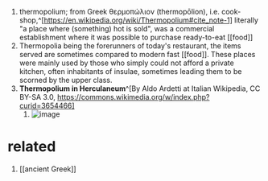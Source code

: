 1. thermopolium; from Greek θερμοπώλιον (thermopōlion), i.e. cook-shop,^[https://en.wikipedia.org/wiki/Thermopolium#cite_note-1] literally "a place where (something) hot is sold", was a commercial establishment where it was possible to purchase ready-to-eat [[food]]
2. Thermopolia being the forerunners of today's restaurant, the items served are sometimes compared to modern fast [[food]]. These places were mainly used by those who simply could not afford a private kitchen, often inhabitants of insulae, sometimes leading them to be scorned by the upper class.
3. **Thermopolium in Herculaneum**^[By Aldo Ardetti at Italian Wikipedia, CC BY-SA 3.0, https://commons.wikimedia.org/w/index.php?curid=3654466]
	1. ![image](https://upload.wikimedia.org/wikipedia/commons/thumb/d/d6/GrandeTaberna.JPG/640px-GrandeTaberna.JPG)

# related
1. [[ancient Greek]]